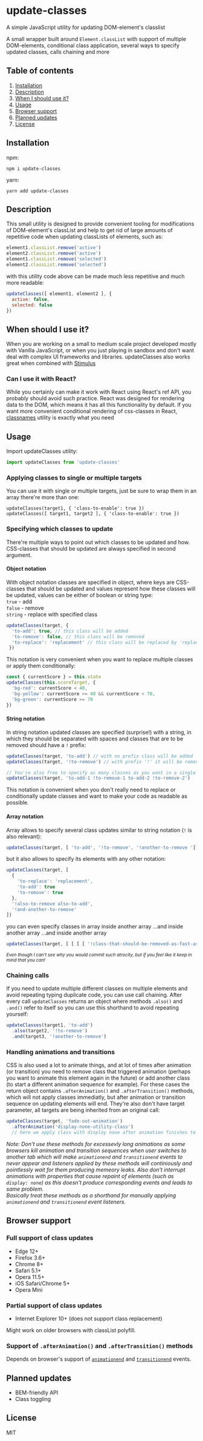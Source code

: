 # update-classes
A simple JavaScript utility for updating DOM-element's classlist  
  
A small wrapper built around `Element.classList` with support of multiple DOM-elements, conditional class application, several ways to specify updated classes, calls chaining and more  

## Table of contents
1. [Installation](#installation)
2. [Description](#description)
3. [When I should use it?](#when-to-use)
4. [Usage](#usage)
5. [Browser support](#browser-support)
6. [Planned updates](#planned-updates)
7. [License](#license)

<a id="installation"></a>
## Installation
npm:
```
npm i update-classes
```
yarn:
```
yarn add update-classes
```

<a id="description"></a>
## Description
This small utility is designed to provide convenient tooling for modifications of DOM-element's classList and help to get rid of large amounts of repetitive code when updating classLists of elements, such as:

```javascript
element1.classList.remove('active')
element2.classList.remove('active')
element1.classList.remove('selected')
element2.classList.remove('selected')
```
with this utility code above can be made much less repetitive and much more readable:
```javascript
updateClasses([ element1, element2 ], {
  active: false,
  selected: false
})
```
<a id="when-to-use"></a>
## When should I use it?
When you are working on a small to medium scale project developed mostly with Vanilla JavaScript, or when you just playing in sandbox and don't want deal with complex UI frameworks and libraries. updateClasses also works great when combined with [Stimulus](https://github.com/stimulusjs/stimulus)
### Can I use it with React?
While you certainly can make it work with React using React's ref API, you probably should avoid such practice. React was designed for rendering data to the DOM, which means it has all this functionality by default. If you want more convenient conditional rendering of css-classes in React, [classnames](https://github.com/JedWatson/classnames) utility is exactly what you need

<a id="usage"></a>
## Usage
Import updateClasses utility:
```javascript
import updateClasses from 'update-classes'
```
### Applying classes to single or multiple targets
You can use it with single or multiple targets, just be sure to wrap them in an array there're more than one:
```javascrpt
updateClasses(target1, { 'class-to-enable': true })
updateClasses([ target1, target2 ], { 'class-to-enable': true })
```
### Specifying which classes to update
There're multiple ways to point out which classes to be updated and how. CSS-classes that should be updated are always specified in second argument.
#### Object notation
With object notation classes are specified in object, where keys are CSS-classes that should be updated and values represent how these classes will be updated, values can be either of boolean or string type:  
`true` - add  
`false` - remove  
`string` - replace with specified class
```javascript
updateClasses(target, { 
  'to-add': true, // this class will be added
  'to-remove': false, // this class will be removed
  'to-replace': 'replacement' // this class will be replaced by 'replacement' class
 })
 ```
This notation is very convenient when you want to replace multiple classes or apply them conditionally:
```javascript
const { currentScore } = this.state
updateClasses(this.scoreTarget, {
  'bg-red': currentScore < 40,
  'bg-yellow': currentScore >= 40 && currentScore < 70,
  'bg-green': currentScore >= 70
})
```
#### String notation
In string notation updated classes are specified (surprise!) with a string, in which they should be separated with spaces and classes that are to be removed should have a `!` prefix:
```javascript
updateClasses(target, 'to-add') // with no prefix class will be added
updateClasses(target, '!to-remove') // with prefix '!' it will be removed

// You're also free to specify as many classes as you want in a single string:
updateClasses(target, 'to-add-1 !to-remove-1 to-add-2 !to-remove-2')
```
This notation is convenient when you don't really need to replace or conditionally update classes and want to make your code as readable as possible.
#### Array notation
Array allows to specify several class updates similar to string notation (`!` is also relevant):
```javascript
updateClasses(target, [ 'to-add', '!to-remove', '!another-to-remove '])
```
but it also allows to specify its elements with any other notation:
```javascript
updateClasses(target, [
  {
    'to-replace': 'replacement',
    'to-add': true
    'to-remove': true
  },
  '!also-to-remove also-to-add',
  '!and-another-to-remove'
])
```
you can even specify classes in array inside another array ...and inside another array ...and inside another array
```javascript
updateClasses(target, [ [ [ [ '!class-that-should-be-removed-as-fast-as-possible' ] ] ] ])
```
<sub>*Even though I can't see why you would commit such atrocity, but if you feel like it keep in mind that you can!*</sub> 
  
  
### Chaining calls
If you need to update multiple different classes on multiple elements and avoid repeating typing duplicate code, you can use call chaining. After every call `updateClasses` returns an object where methods `.also()` and `.and()` refer to itself so you can use this shorthand to avoid repeating yourself:
```javascript
updateClasses(target1, 'to-add')
  .also(target2, '!to-remove')
  .and(target3, '!another-to-remove')
```

### Handling animations and transitions
CSS is also used a lot to animate things, and at lot of times after animation (or transition) you need to remove class that triggered animation (perhaps you want to animate this element again in the future) or add another class (to start a different animation sequence for example). For these cases the return object contains `.afterAnimation()` and `.afterTransition()` methods, which will not apply classes immediatly, but after animation or transition sequence on updating elements will end. They're also don't have target parameter, all targets are being inherited from an original call:
```javascript
updateClasses(target, 'fade-out-animation')
  .afterAnimation('display-none-utility-class')
  // here we apply class with display none after animation finishes to avoid interruptions
```
*Note: Don't use these methods for excessevly long animations as some browsers kill animation and transition sequences when user switches to another tab which will make `animationend` and `transitionend` events to never appear and listeners applied by these methods will continiously and pointlessly wait for them producing memeory leaks. Also don't interrupt animations with properties that cause repaint of elements (such as `display: none`) as this doesn't produce corresponding events and leads to same problem.  
Basically treat these methods as a shorthand for manually applying `animationend` and `transitionend` event listeners.*

<a id="browser-support"></a>
## Browser support
### Full support of class updates
- Edge 12+
- Firefox 3.6+
- Chrome 8+
- Safari 5.1+
- Opera 11.5+
- iOS Safari/Chrome 5+
- Opera Mini

### Partial support of class updates
- Internet Explorer 10+ (does not support class replacement)  
  
Might work on older browsers with classList polyfill.

### Support of `.afterAnimation()` and `.afterTransition()` methods
Depends on browser's support of [`animationend`](https://caniuse.com/#search=animationend) and [`transitionend`](https://caniuse.com/#search=transitionend) events.

<a id="planned-updates"></a>
## Planned updates
- BEM-friendly API
- Class toggling

<a id="license"></a>
## License
MIT
